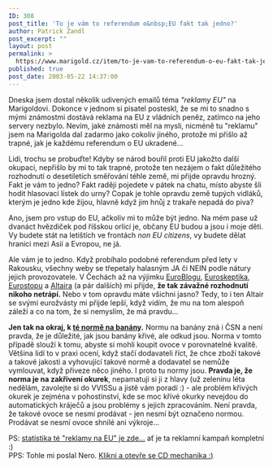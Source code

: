 ```yaml
---
ID: 308
post_title: 'To je vám to referendum o&nbsp;EU fakt tak jedno?'
author: Patrick Zandl
post_excerpt: ""
layout: post
permalink: >
  https://www.marigold.cz/item/to-je-vam-to-referendum-o-eu-fakt-tak-jedno
published: true
post_date: 2003-05-22 14:37:00
---
```

<P>Dneska jsem dostal několik udivených emailů téma <EM>"reklamy EU"</EM> na Marigoldovi. Dokonce v jednom si pisatel posteskl, že se mi to snadno s mými známostmi dostává reklama na EU z vládních peněz, zatímco na jeho servery nezbylo. Nevím, jaké známosti měl na mysli, nicméně tu "reklamu" jsem na Marigolda dal zadarmo jako cokoliv jiného, protože mi přišlo až trapné, jak je každému referendum o EU ukradené...</P>
<P>Lidi, trochu se probuďte! Kdyby se národ bouřil proti EU jakožto další okupaci, nepřišlo by mi to tak trapné, protože ten nezájem o fakt důležitého rozhodnutí o desetiletích směřování téhle země, mi přijde opravdu hrozný. Fakt je vám to jedno? Fakt raději pojedete v pátek na chatu, místo abyste šli hodit hlasovací lístek do urny? Copak je tohle opravdu země tupých vidláků, kterým je jedno kde žijou, hlavně když jim hnůj z&#160;trakaře nepadá do piva? </P>
<P>Ano, jsem pro vstup do EU, ačkoliv mi to může být jedno. Na mém pase už dvanáct hvězdiček pod říšskou orlicí je, občany EU budou a jsou i moje děti. Vy budete stát na letištích ve frontách <EM>non EU citizens</EM>, vy budete dělat hranici mezi Asií a Evropou, ne já. </P>
<P>Ale vám je to jedno. Když probíhalo podobné referendum před lety v Rakousku, všechny weby se třepetaly halasným JA či NEIN podle nátury jejich provozovatele. V Čechách až na výjimku <A href="http://www.websky.cz/eu/" target=_blank>EuroBlogu</A>, <A href="http://www.euroskeptik.cz/">Euroskeptika</A>, <A href="http://www.mizoch.net/eurostop/" target=_blank>Eurostopu</A> a <A href="http://weblog.rider.cz/ShowRecord.aspx?day=20030517" target=_blank>Altaira</A> (a pár dalších) mi přijde, <STRONG>že tak závažné rozhodnutí nikoho netrápí.</STRONG> Nebo v tom opravdu máte všichni jasno? Tedy, to i ten Altair se svými eurožvásty mi přijde lepší, když vidím, že mu na tom alespoň záleží a co na tom, že si nemyslím, že má pravdu...</P>
<P><STRONG>Jen tak na okraj, k </STRONG><A href="http://www.vlast.cz/eu/images/plakaty/1.GIF" target=_blank><STRONG>té normě na banány</STRONG></A><STRONG>.</STRONG> Normu na banány zná i ČSN a není pravda, že je důležité, jak jsou banány křivé, ale odkud jsou. Norma v tomto případě slouží k tomu, abyste si mohli koupit ovoce v porovnatelné kvalitě. Většina lidí to v praxi ocení, když stačí dodavateli říct, že chce zboží takové a takové jakosti a vyhovující takové normě a dodavatel se nemůže vymlouvat, když přiveze něco jiného. I proto tu normy jsou. <STRONG>Pravda je, že norma je na zakřivení okurek</STRONG>, nepamatuji si ji z hlavy (už zeleninu léta nedělám, zavolejte si do VVISSu a jistě vám poradí :) - ale problém křivých okurek je zejména v pohostinství, kde se moc křivé okurky nevejdou do automatických kráječů a jsou problémy s jejich zpracováním. Není pravda, že takové ovoce se nesmí prodávat - jen nesmí být označeno normou. Prodávat se nesmí ovoce shnilé ani výkroje...</P>
<P>PS: <A href="http://www.marigold.cz/kampstat.html?kampan=eu">statistika té "reklamy na EU" je zde...</A>&#160;ať je ta reklamní kampaň kompletní :) <BR>PPS: Tohle mi poslal Nero. <A href="http://www.abacus.cz/temp/cd.jpg" target=_blank>Klikni a otevře se CD mechanika :)</A></P>
